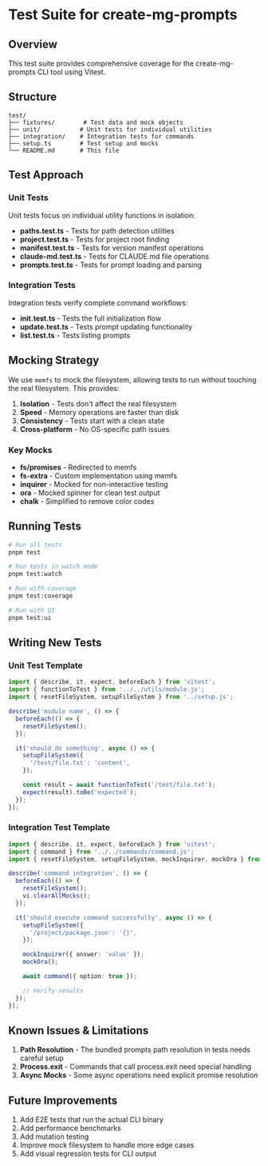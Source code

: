# Test Suite for create-mg-prompts

## Overview

This test suite provides comprehensive coverage for the create-mg-prompts CLI tool using Vitest.

## Structure

```
test/
├── fixtures/        # Test data and mock objects
├── unit/           # Unit tests for individual utilities
├── integration/    # Integration tests for commands
├── setup.ts        # Test setup and mocks
└── README.md       # This file
```

## Test Approach

### Unit Tests

Unit tests focus on individual utility functions in isolation:

- **paths.test.ts** - Tests for path detection utilities
- **project.test.ts** - Tests for project root finding
- **manifest.test.ts** - Tests for version manifest operations
- **claude-md.test.ts** - Tests for CLAUDE.md file operations
- **prompts.test.ts** - Tests for prompt loading and parsing

### Integration Tests

Integration tests verify complete command workflows:

- **init.test.ts** - Tests the full initialization flow
- **update.test.ts** - Tests prompt updating functionality
- **list.test.ts** - Tests listing prompts

## Mocking Strategy

We use `memfs` to mock the filesystem, allowing tests to run without touching the real filesystem. This provides:

1. **Isolation** - Tests don't affect the real filesystem
2. **Speed** - Memory operations are faster than disk
3. **Consistency** - Tests start with a clean state
4. **Cross-platform** - No OS-specific path issues

### Key Mocks

- **fs/promises** - Redirected to memfs
- **fs-extra** - Custom implementation using memfs
- **inquirer** - Mocked for non-interactive testing
- **ora** - Mocked spinner for clean test output
- **chalk** - Simplified to remove color codes

## Running Tests

```bash
# Run all tests
pnpm test

# Run tests in watch mode
pnpm test:watch

# Run with coverage
pnpm test:coverage

# Run with UI
pnpm test:ui
```

## Writing New Tests

### Unit Test Template

```typescript
import { describe, it, expect, beforeEach } from 'vitest';
import { functionToTest } from '../../utils/module.js';
import { resetFileSystem, setupFileSystem } from '../setup.js';

describe('module name', () => {
  beforeEach(() => {
    resetFileSystem();
  });

  it('should do something', async () => {
    setupFileSystem({
      '/test/file.txt': 'content',
    });

    const result = await functionToTest('/test/file.txt');
    expect(result).toBe('expected');
  });
});
```

### Integration Test Template

```typescript
import { describe, it, expect, beforeEach } from 'vitest';
import { command } from '../../commands/command.js';
import { resetFileSystem, setupFileSystem, mockInquirer, mockOra } from '../setup.js';

describe('command integration', () => {
  beforeEach(() => {
    resetFileSystem();
    vi.clearAllMocks();
  });

  it('should execute command successfully', async () => {
    setupFileSystem({
      '/project/package.json': '{}',
    });

    mockInquirer({ answer: 'value' });
    mockOra();

    await command({ option: true });

    // Verify results
  });
});
```

## Known Issues & Limitations

1. **Path Resolution** - The bundled prompts path resolution in tests needs careful setup
2. **Process.exit** - Commands that call process.exit need special handling
3. **Async Mocks** - Some async operations need explicit promise resolution

## Future Improvements

1. Add E2E tests that run the actual CLI binary
2. Add performance benchmarks
3. Add mutation testing
4. Improve mock filesystem to handle more edge cases
5. Add visual regression tests for CLI output